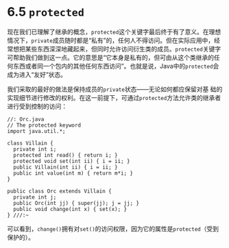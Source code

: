 # 6.5 `protected`

现在我们已理解了继承的概念，`protected`这个关键字最后终于有了意义。在理想情况下，`private`成员随时都是“私有”的，任何人不得访问。但在实际应用中，经常想把某些东西深深地藏起来，但同时允许访问衍生类的成员。`protected`关键字可帮助我们做到这一点。它的意思是“它本身是私有的，但可由从这个类继承的任何东西或者同一个包内的其他任何东西访问”。也就是说，Java中的`protected`会成为进入“友好”状态。

我们采取的最好的做法是保持成员的`private`状态——无论如何都应保留对基 础的实现细节进行修改的权利。在这一前提下，可通过`protected`方法允许类的继承者进行受到控制的访问：

```
//: Orc.java
// The protected keyword
import java.util.*;

class Villain {
  private int i;
  protected int read() { return i; }
  protected void set(int ii) { i = ii; }
  public Villain(int ii) { i = ii; }
  public int value(int m) { return m*i; }
}

public class Orc extends Villain {
  private int j;
  public Orc(int jj) { super(jj); j = jj; }
  public void change(int x) { set(x); }
} ///:~
```

可以看到，`change()`拥有对`set()`的访问权限，因为它的属性是`protected`（受到保护的）。
